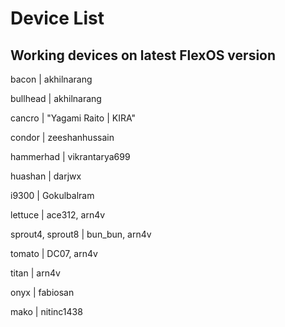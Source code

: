 # Device List #

## Working devices on latest FlexOS version ##

bacon | akhilnarang

bullhead | akhilnarang

cancro | "Yagami Raito | KIRA"

condor | zeeshanhussain

hammerhad | vikrantarya699

huashan | darjwx

i9300 | Gokulbalram

lettuce | ace312, arn4v

sprout4, sprout8 | bun_bun, arn4v

tomato | DC07, arn4v

titan | arn4v

onyx | fabiosan

mako | nitinc1438
